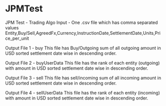 # JPMTest
JPM Test - Trading Algo
Input - One .csv file which has comma separated values
    Entity,Buy/Sell,AgreedFx,Currency,InstructionDate,SettlementDate,Units,Price_per_unit
    
Output File 1 - buy
    This file has Buy/Outgoing  sum of all outgoing amount in USD sorted settlement date wise in descending order.
   
Output File 2 - buyUserData
    This file has the rank of each entity (outgoing) with amount in USD sorted settlement date wise in descending order.
    
Output File 3 - sell
    This file has sell/incoming sum of all incoming amount in USD sorted settlement date wise in descending order.
    
Output File 4 - sellUserData
   This file has the rank of each entity (incoming) with amount in USD sorted settlement date wise in descending order.
